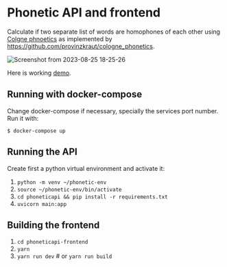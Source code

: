 Phonetic API and frontend
=========================

Calculate if two separate list of words are homophones of each other using [Colgne phnoetics](https://en.wikipedia.org/wiki/Cologne_phonetics) as implemented by https://github.com/provinzkraut/cologne_phonetics.

![Screenshot from 2023-08-25 18-25-26](https://github.com/aivuk/phonetics/assets/272892/ccb31588-db27-4033-8937-2b6db0308da2)


Here is working [demo](https://homophones.vaz.io).

## Running with docker-compose

Change docker-compose if necessary, specially the services port number. Run it with:

`$ docker-compose up`

## Running the API

Create first a python virtual environment and activate it:

1. `python -m venv ~/phonetic-env`
2. `source ~/phonetic-env/bin/activate`
3. `cd phoneticapi && pip install -r requirements.txt`
4. `uvicorn main:app`

## Building the frontend

1. `cd phoneticapi-frontend`
2. `yarn`
3. `yarn run dev` # or `yarn run build`
